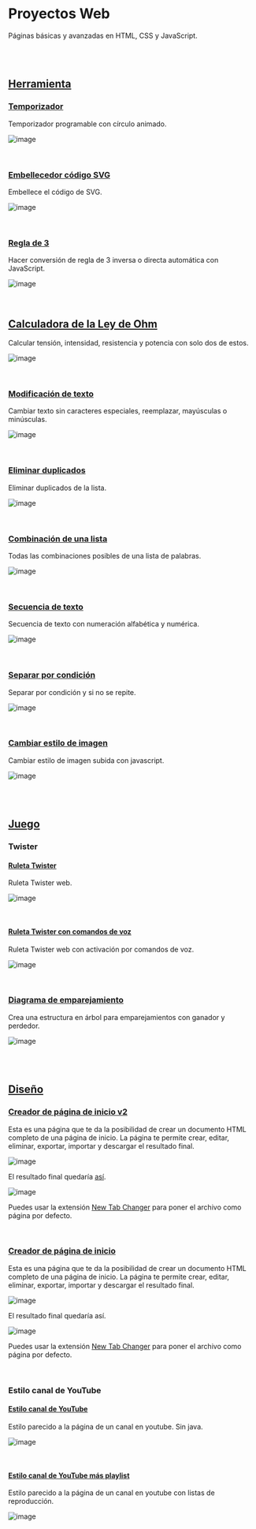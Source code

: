 # Proyectos Web
Páginas básicas y avanzadas en HTML, CSS y JavaScript.

<br><br>





## [Herramienta](https://github.com/Xaival/Proyectos-Web/tree/main/Herramienta)

### [Temporizador](https://xaival.github.io/Proyectos-Web/Herramienta/Temporizador/)
Temporizador programable con círculo animado.

![image](https://user-images.githubusercontent.com/54257745/164954987-f4340dba-3a2d-49a0-ae9b-373937c05ddb.png)

<br>

### [Embellecedor código SVG](https://xaival.github.io/Proyectos-Web/Herramienta/Embellecedor%20código%20SVG/)
Embellece el código de SVG.

![image](https://user-images.githubusercontent.com/54257745/135768375-1fc19f49-55c4-40ba-a9b0-bf9683ac774b.png)

<br>

### [Regla de 3](https://xaival.github.io/Proyectos-Web/Herramienta/Regla%20de%203/)
Hacer conversión de regla de 3 inversa o directa automática con JavaScript.

![image](https://user-images.githubusercontent.com/54257745/166174879-7a70606d-4a54-461c-ab47-5cb17d5a17d5.png)

<br>

## [Calculadora de la Ley de Ohm](https://xaival.github.io/Proyectos-Web/Herramienta/Calculadora%20de%20la%20Ley%20de%20Ohm/)
Calcular tensión, intensidad, resistencia y potencia con solo dos de estos.

![image](https://github.com/Xaival/Proyectos-Web/assets/54257745/deeb4b7d-99ec-474c-8409-2e4cc4d0fe0c)

<br>

### [Modificación de texto](https://xaival.github.io/Proyectos-Web/Herramienta/Acciones%20sobre%20texto/Modificaci%C3%B3n%20de%20texto/)
Cambiar texto sin caracteres especiales, reemplazar, mayúsculas o minúsculas.

![image](https://user-images.githubusercontent.com/54257745/135284845-fd0c2be4-3d70-4c65-adab-ce5a59d635c1.png)

<br>

### [Eliminar duplicados](https://xaival.github.io/Proyectos-Web/Herramienta/Acciones%20sobre%20texto/Eliminar%20duplicados/)
Eliminar duplicados de la lista.

![image](https://user-images.githubusercontent.com/54257745/135284968-8edec20e-a5df-437c-8b6a-d919e3010fbc.png)

<br>

### [Combinación de una lista](https://xaival.github.io/Proyectos-Web/Herramienta/Acciones%20sobre%20texto/Combinación%20de%20una%20lista/)
Todas las combinaciones posibles de una lista de palabras.

![image](https://user-images.githubusercontent.com/54257745/135285661-81f9b019-1f6e-44ab-bc75-cb989bc52a3f.png)

<br>

### [Secuencia de texto](https://xaival.github.io/Proyectos-Web/Herramienta/Acciones%20sobre%20texto/Secuencia%20de%20texto/)
Secuencia de texto con numeración alfabética y numérica.

![image](https://user-images.githubusercontent.com/54257745/135285980-b2350d1a-2d8c-4efb-9411-9584d5aa396a.png)

<br>

### [Separar por condición](https://xaival.github.io/Proyectos-Web/Herramienta/Acciones%20sobre%20texto/Separar%20por%20condición/)
Separar por condición y si no se repite.

![image](https://user-images.githubusercontent.com/54257745/135286879-357ee252-b08b-4396-ab04-68432dded667.png)

<br>

### [Cambiar estilo de imagen](https://xaival.github.io/Proyectos-Web/Herramienta/Cambiar%20estilo%20de%20imagen/)
Cambiar estilo de imagen subida con javascript.

![image](https://user-images.githubusercontent.com/54257745/135287572-528c7161-9906-408c-82e1-548ad730b552.png)

<br><br>





## [Juego](https://github.com/Xaival/Proyectos-Web/tree/main/Juego)

### Twister
  #### [Ruleta Twister](https://xaival.github.io/Proyectos-Web/Juego/Twister/Ruleta%20Twister/)
  Ruleta Twister web.
  
  ![image](https://user-images.githubusercontent.com/54257745/135287148-3f25a291-ea20-44f9-8e11-521c2587f44f.png)

<br>

  #### [Ruleta Twister con comandos de voz](https://xaival.github.io/Proyectos-Web/Juego/Twister/Ruleta%20Twister%20con%20comandos%20de%20voz/)
  Ruleta Twister web con activación por comandos de voz.
  
  ![image](https://user-images.githubusercontent.com/54257745/135287053-8215fdf8-ec33-46d2-85ce-653b9c3338e1.png) 

<br>

### [Diagrama de emparejamiento](https://xaival.github.io/Proyectos-Web/Juego/Diagrama%20de%20emparejamiento/)
Crea una estructura en árbol para emparejamientos con ganador y perdedor.

![image](https://user-images.githubusercontent.com/54257745/138579419-d47f0c1e-e86a-4ba0-912a-0a515dcdce32.png)

<br><br>





## [Diseño](https://github.com/Xaival/Proyectos-Web/tree/main/Dise%C3%B1o)

### [Creador de página de inicio v2](https://xaival.github.io/Proyectos-Web/Dise%C3%B1o/Creador%20de%20home%20v2/)
Esta es una página que te da la posibilidad de crear un documento HTML completo de una página de inicio.
La página te permite crear, editar, eliminar, exportar, importar y descargar el resultado final.

![image](https://github.com/Xaival/Proyectos-Web/assets/54257745/604c3c2e-d96a-49a6-b41b-4e6421815bb6)

El resultado final quedaría [así](https://xaival.github.io/Proyectos-Web/Dise%C3%B1o/Creador%20de%20home%20v2/Ejemplo.html).

![image](https://github.com/Xaival/Proyectos-Web/assets/54257745/b8e41101-cba1-45db-9a7c-3a324bfbd6e5)

Puedes usar la extensión [New Tab Changer](https://chrome.google.com/webstore/detail/new-tab-changer/occbjkhimchkolibngmcefpjlbknggfh) para poner el archivo como página por defecto.

<br>

### [Creador de página de inicio](https://xaival.github.io/Proyectos-Web/Dise%C3%B1o/Creador%20de%20home/)
Esta es una página que te da la posibilidad de crear un documento HTML completo de una página de inicio.
La página te permite crear, editar, eliminar, exportar, importar y descargar el resultado final.

![image](https://user-images.githubusercontent.com/54257745/137644102-5fb34c6a-c730-4943-8fd3-3d3e9100a499.png)

El resultado final quedaría así.

![image](https://user-images.githubusercontent.com/54257745/137644143-c0db1eff-97b2-451f-bbc7-83feb529181a.png)

Puedes usar la extensión [New Tab Changer](https://chrome.google.com/webstore/detail/new-tab-changer/occbjkhimchkolibngmcefpjlbknggfh) para poner el archivo como página por defecto.

<br>

### Estilo canal de YouTube
  #### [Estilo canal de YouTube](https://xaival.github.io/Proyectos-Web/Diseño/Estilo%20canal%20de%20YouTube/Estilo%20canal%20de%20YouTube/)
  Estilo parecido a la página de un canal en youtube. Sin java.
  
  ![image](https://user-images.githubusercontent.com/54257745/135287275-af9d660c-bab3-499e-b85b-d792fee6e033.png)

<br>

  #### [Estilo canal de YouTube más playlist](https://xaival.github.io/Proyectos-Web/Diseño/Estilo%20canal%20de%20YouTube/Estilo%20canal%20de%20YouTube%20más%20playlist/)
  Estilo parecido a la página de un canal en youtube con listas de reproducción.
  
  ![image](https://user-images.githubusercontent.com/54257745/135287354-5bfb28c5-0738-480c-bd12-c3e3d2732577.png)
